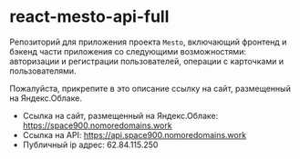 # react-mesto-api-full
Репозиторий для приложения проекта `Mesto`, включающий фронтенд и бэкенд части приложения со следующими возможностями: авторизации и регистрации пользователей, операции с карточками и пользователями. 
  
  
Пожалуйста, прикрепите в это описание ссылку на сайт, размещенный на Яндекс.Облаке.

* Ссылка на сайт, размещенный на Яндекс.Облаке: https://space900.nomoredomains.work
* Ссылка на API: https://api.space900.nomoredomains.work
* Публичный ip адрес: 62.84.115.250 